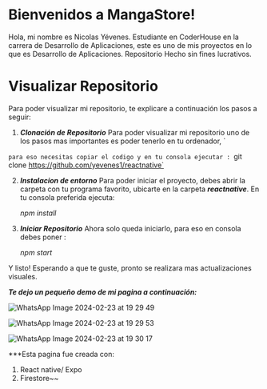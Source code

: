 # Bienvenidos a MangaStore!

Hola, mi nombre es Nicolas Yévenes. Estudiante en CoderHouse en la carrera de Desarrollo de Aplicaciones, este es uno de mis proyectos en lo que es Desarrollo de Aplicaciones. Repositorio Hecho sin fines lucrativos.


# Visualizar Repositorio 

Para poder visualizar mi repositorio, te explicare a continuación los pasos a seguir: 

1. ***Clonación de Repositorio***
Para poder  visualizar mi repositorio uno de los pasos mas importantes es poder tenerlo en tu ordenador, `

`para eso necesitas copiar el codigo y en tu consola ejecutar :
 `git clone https://github.com/yevenes1/reactnative`

2. ***Instalacion de entorno***
Para poder iniciar el proyecto, debes abrir la carpeta con tu programa favorito, ubicarte en la carpeta ***reactnative***. En tu consola preferida ejecuta: 

	 *npm install* 

3. ***Iniciar Repositorio***
Ahora solo queda iniciarlo, para eso en consola debes poner :

    *npm start*

Y listo! 
Esperando a que te guste, pronto se realizara mas actualizaciones visuales.

***Te dejo un pequeño demo de mi pagina a continuación:***

![WhatsApp Image 2024-02-23 at 19 29 49](https://github.com/yevenes1/reactnative/assets/111285087/47c1b381-00fb-45e2-b25f-c9cc721719ea)

![WhatsApp Image 2024-02-23 at 19 29 53](https://github.com/yevenes1/reactnative/assets/111285087/4617441a-a611-4718-b687-65059cced412)

![WhatsApp Image 2024-02-23 at 19 30 17](https://github.com/yevenes1/reactnative/assets/111285087/d8fd6f44-bb52-4e15-86c1-378e4faac703)


***Esta pagina fue creada con:

 

 1. React native/ Expo
 2. Firestore~~
